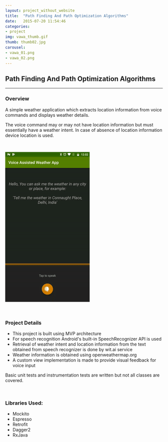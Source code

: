 ```yaml
---
layout: project_without_website
title:  "Path Finding And Path Optimization Algorithms"
date:   2015-07-20 11:54:46
categories:
- project
img: vawa_thumb.gif
thumb: thumb02.jpg
carousel:
- vawa_01.png
- vawa_02.png
---
```

## Path Finding And Path Optimization Algorithms
-------------------------------------------------

### Overview
A simple weather application which extracts location information from voice commands and displays weather details.

The voice command may or may not have location information but must essentially have a weather intent. In case of absence of location information device location is used.

<br>

![Animation](/assets/img/project/vawa.gif)

<br>

### Project Details
+ This project is built using MVP architecture
+ For speech recognition Android's built-in SpeechRecognizer API is used
+ Retrieval of weather intent and location information from the text obtained from speech recognizer is done by wit.ai service
+ Weather information is obtained using openweathermap.org
+ A custom view implementation is made to provide visual feedback for voice input

Basic unit tests and instrumentation tests are written but not all classes are covered.

<br>

### Libraries Used:
+ Mockito
+ Espresso
+ Retrofit
+ Dagger2
+ RxJava